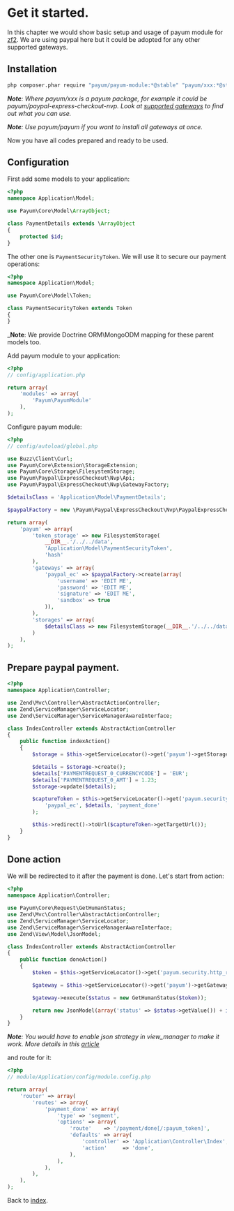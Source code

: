 # Get it started.

In this chapter we would show basic setup and usage of payum module for [zf2](http://framework.zend.com/).
We are using paypal here but it could be adopted for any other supported gateways.

## Installation

```bash
php composer.phar require "payum/payum-module:*@stable" "payum/xxx:*@stable"
```

_**Note**: Where payum/xxx is a payum package, for example it could be payum/paypal-express-checkout-nvp. Look at [supported gateways](https://github.com/Payum/Core/blob/master/Resources/docs/supported-gateways.md) to find out what you can use._

_**Note**: Use payum/payum if you want to install all gateways at once._

Now you have all codes prepared and ready to be used.

## Configuration

First add some models to your application:

```php
<?php
namespace Application\Model;

use Payum\Core\Model\ArrayObject;

class PaymentDetails extends \ArrayObject
{
    protected $id;
}
```

The other one is `PaymentSecurityToken`.
We will use it to secure our payment operations:

```php
<?php
namespace Application\Model;

use Payum\Core\Model\Token;

class PaymentSecurityToken extends Token
{
}
```

_**Note**: We provide Doctrine ORM\MongoODM mapping for these parent models too.

Add payum module to your application:

```php
<?php
// config/application.php

return array(
    'modules' => array(
        'Payum\PayumModule'
    ),
);
```

Configure payum module:

```php
<?php
// config/autoload/global.php

use Buzz\Client\Curl;
use Payum\Core\Extension\StorageExtension;
use Payum\Core\Storage\FilesystemStorage;
use Payum\Paypal\ExpressCheckout\Nvp\Api;
use Payum\Paypal\ExpressCheckout\Nvp\GatewayFactory;

$detailsClass = 'Application\Model\PaymentDetails';

$paypalFactory = new \Payum\Paypal\ExpressCheckout\Nvp\PaypalExpressCheckoutGatewayFactory();

return array(
    'payum' => array(
        'token_storage' => new FilesystemStorage(
            __DIR__.'/../../data',
            'Application\Model\PaymentSecurityToken',
            'hash'
        ),
        'gateways' => array(
            'paypal_ec' => $paypalFactory->create(array(
                'username' => 'EDIT ME',
                'password' => 'EDIT ME',
                'signature' => 'EDIT ME',
                'sandbox' => true
            )),
        ),
        'storages' => array(
            $detailsClass => new FilesystemStorage(__DIR__.'/../../data', $detailsClass, 'id'),
        )
    ),
);
```

## Prepare paypal payment.

```php
<?php
namespace Application\Controller;

use Zend\Mvc\Controller\AbstractActionController;
use Zend\ServiceManager\ServiceLocator;
use Zend\ServiceManager\ServiceManagerAwareInterface;

class IndexController extends AbstractActionController
{
    public function indexAction()
    {
        $storage = $this->getServiceLocator()->get('payum')->getStorage('Application\Model\PaymentDetails');

        $details = $storage->create();
        $details['PAYMENTREQUEST_0_CURRENCYCODE'] = 'EUR';
        $details['PAYMENTREQUEST_0_AMT'] = 1.23;
        $storage->update($details);

        $captureToken = $this->getServiceLocator()->get('payum.security.token_factory')->createCaptureToken(
            'paypal_ec', $details, 'payment_done'
        );

        $this->redirect()->toUrl($captureToken->getTargetUrl());
    }
}
```

## Done action

We will be redirected to it after the payment is done. Let's start from action:

```php
<?php
namespace Application\Controller;

use Payum\Core\Request\GetHumanStatus;
use Zend\Mvc\Controller\AbstractActionController;
use Zend\ServiceManager\ServiceLocator;
use Zend\ServiceManager\ServiceManagerAwareInterface;
use Zend\View\Model\JsonModel;

class IndexController extends AbstractActionController
{
    public function doneAction()
    {
        $token = $this->getServiceLocator()->get('payum.security.http_request_verifier')->verify($this);

        $gateway = $this->getServiceLocator()->get('payum')->getGateway($token->getGatewayName());

        $gateway->execute($status = new GetHumanStatus($token));

        return new JsonModel(array('status' => $status->getValue()) + iterator_to_array($status->getModel()));
    }
}
```

_**Note**: You would have to enable json strategy in view_manager to make it work. More details in this [article](http://akrabat.com/zend-framework-2/returning-json-from-a-zf2-controller-action/)_

and route for it:

```php
<?php
// module/Application/config/module.config.php

return array(
    'router' => array(
        'routes' => array(
            'payment_done' => array(
                'type' => 'segment',
                'options' => array(
                    'route'    => '/payment/done[/:payum_token]',
                    'defaults' => array(
                        'controller' => 'Application\Controller\Index',
                        'action'     => 'done',
                    ),
                ),
            ),
        ),
    ),
);
```

Back to [index](index.md).
